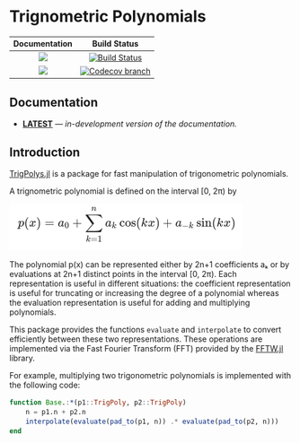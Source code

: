 # Trignometric Polynomials

| **Documentation** | **Build Status** |
|:-----------------:|:----------------:|
| [![][docs-stable-img]][docs-stable-url] | [![Build Status][build-img]][build-url] |
| [![][docs-latest-img]][docs-latest-url] | [![Codecov branch][codecov-img]][codecov-url] |


## Documentation

- [**LATEST**][docs-latest-url] &mdash; *in-development version of the documentation.*


## Introduction

[TrigPolys.jl](https://github.com/JuliaAlgebra/TrigPolys.jl) is a package for
fast manipulation of trigonometric polynomials.


A trignometric polynomial is defined on the interval [0, 2π) by

![Trig poly definition](img/trigpoly.png)

The polynomial p(x) can be represented either by 2n+1 coefficients aₖ or by
evaluations at 2n+1 distinct points in the interval [0, 2π). Each representation
is useful in different situations: the coefficient representation is useful for
truncating or increasing the degree of a polynomial whereas the evaluation
representation is useful for adding and multiplying polynomials.

This package provides the functions `evaluate` and `interpolate` to convert
efficiently between these two representations. These operations are implemented
via the Fast Fourier Transform (FFT) provided by the
[FFTW.jl](https://github.com/JuliaMath/FFTW.jl) library.

For example, multiplying two trigonometric polynomials is implemented with the
following code:

```julia
function Base.:*(p1::TrigPoly, p2::TrigPoly)
    n = p1.n + p2.n
    interpolate(evaluate(pad_to(p1, n)) .* evaluate(pad_to(p2, n)))
end
```


[docs-stable-img]: https://img.shields.io/badge/docs-stable-blue.svg
[docs-latest-img]: https://img.shields.io/badge/docs-latest-blue.svg
[docs-stable-url]: https://juliaalgebra.github.io/TrigPolys.jl/stable
[docs-latest-url]: https://juliaalgebra.github.io/TrigPolys.jl/dev

[build-img]: https://github.com/JuliaAlgebra/TrigPolys.jl/actions/workflows/CI.yml/badge.svg?branch=master
[build-url]: https://github.com/JuliaAlgebra/TrigPolys.jl/actions?query=workflow%3ACI
[codecov-img]: https://codecov.io/gh/JuliaAlgebra/TrigPolys.jl/branch/master/graph/badge.svg
[codecov-url]: https://codecov.io/gh/JuliaAlgebra/TrigPolys.jl/branch/master
